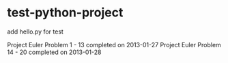test-python-project
===================
add hello.py for test

Project Euler Problem 1 - 13 completed on 2013-01-27
Project Euler Problem 14 - 20 completed on 2013-01-28
